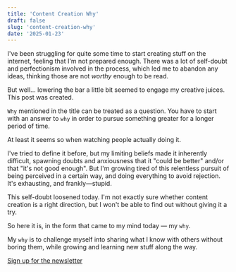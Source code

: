```yaml
---
title: 'Content Creation Why'
draft: false
slug: 'content-creation-why'
date: '2025-01-23'
---
```


I've been struggling for quite some time to start creating stuff on the internet, feeling that I'm not prepared enough.
There was a lot of self-doubt and perfectionism involved in the process, which led me to abandon any ideas, thinking those are not *worthy* enough to be read.

But well... lowering the bar a little bit seemed to engage my creative juices. This post was created.

`Why` mentioned in the title can be treated as a question. You have to start with an answer to `why` in order to pursue something greater for a longer period of time. 

At least it seems so when watching people actually doing it.

I've tried to define it before, but my limiting beliefs made it inherently difficult, spawning doubts and anxiousness that it "could be better" and/or that "it's not good enough". But I'm growing tired of this relentless pursuit of being perceived in a certain way, and doing everything to avoid rejection. It's exhausting, and frankly—stupid.

This self-doubt loosened today. I'm not exactly sure whether content creation is a right direction, but I won't be able to find out without giving it a try.

So here it is, in the form that came to my mind today — my `why`.

My `why` is to challenge myself into sharing what I know with others without boring them, while growing and learning new stuff along the way.

[Sign up for the newsletter](https://newsletter.piorus.com)